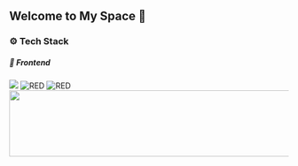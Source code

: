 ## Welcome to My Space 🔭

### ⚙ Tech Stack

##### 📲 Frontend

<img src ="https://img.shields.io/badge/React-61DAFB?style=flat-square&logo=React&logoColor=white"/>
<img alt="RED" src ="https://img.shields.io/badge/TypeScript-3178C6.svg?&style=flat-square&logo=TypeScript&logoColor=white"/>
<img alt="RED" src ="https://img.shields.io/badge/JavaScript-F7DF1E.svg?&style=flat-square&logo=JavaScript&logoColor=white"/>

<br />

 <a href="https://github.com/devxb/gitanimals" style="width:100vw">
   <img src="https://render.gitanimals.org/lines/sayyyho?pet-id=629558405230056966" width="1000" height="120"/>
  </a>
